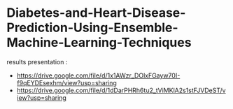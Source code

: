 # Diabetes-and-Heart-Disease-Prediction-Using-Ensemble-Machine-Learning-Techniques

results presentation : 
- https://drive.google.com/file/d/1x1AWzr_DOlxFGayw70I-f9qEYDEsexhm/view?usp=sharing
- https://drive.google.com/file/d/1dDarPHRh6tu2_tViMKlA2s1stFJVDeST/view?usp=sharing
